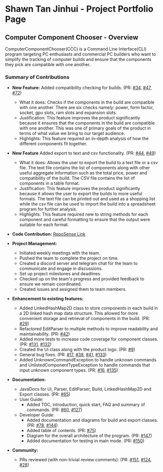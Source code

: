 # Shawn Tan Jinhui - Project Portfolio Page

## Computer Component Chooser - Overview
ComputerComponentChooser(CCC) is a Command Line Interface(CLI)
program targeting PC enthusiasts and commercial PC builders who want to simplify the tracking of computer builds
and ensure that the components they pick are compatible with one another.


### Summary of Contributions
- **New Feature:** Added compatibility checking for builds. (PR: [#34](https://github.com/AY2223S1-CS2113T-W11-2/tp/pull/34),
[#47](https://github.com/AY2223S1-CS2113T-W11-2/tp/pull/47), [#72](https://github.com/AY2223S1-CS2113T-W11-2/tp/pull/72))
    - What it does: Checks if the components in the build are compatible with one another. There are
  six checks namely: power, form factor, socket, gpu slots, ram slots and expansion slots.
    - Justification: This feature improves the product significantly because it ensures that the
    components in the build are compatible with one another. This was one of primary goals of the product
  in terms of what value we bring to our target audience.
    -  Highlights: This feature required an in-depth analysis of how the different components fit together.
- **New Feature** Added export to text and csv functionality. (PR: [#44](https://github.com/AY2223S1-CS2113T-W11-2/tp/pull/44),
 [#49](https://github.com/AY2223S1-CS2113T-W11-2/tp/pull/49))
    - What it does: Allows the user to export the build to a text file or a csv file. The text file contains the list of 
  components along with other useful aggregate information such as the total price, power and compatibility of the build.
  The CSV file contains the list of components in a table format.
    - Justification: This feature improves the product significantly because it allows the user to
    export the builds to more useful formats. The text file can be printed out and used as a shopping list while
    the csv file can be used to import the build into a spreadsheet program for further analysis.
    - Highlights: This feature required new to string methods for each component and careful formatting to ensure 
  that the output were suitable for each format.
- **Code Contribution:** [RepoSense Link](https://nus-cs2113-ay2223s1.github.io/tp-dashboard/?search=gitpancaked&breakdown=true&sort=groupTitle&sortWithin=title&since=2022-09-16&timeframe=commit&mergegroup=&groupSelect=groupByRepos&checkedFileTypes=docs~functional-code~test-code~other)
- **Project Management:**
    - Initiated weekly meetings with the team.
    - Pushed the team to complete the project on time.
    - Created a discord server and telegram chat for the team to communicate and engage in discussions.
    - Set up project milestones and deadlines.
    - Checked up on the team's progress and provided feedback to ensure we remain coordinated.
    - Created issues and assigned them to team members.

- **Enhancement to existing features:**
    - Added LinkedHashMap2D class to store components in each build in a 2D linked hash map data structure. This allowed
  for more convenient storage and retrieval of components in the build. (PR: [#29](https://github.com/AY2223S1-CS2113T-W11-2/tp/pull/29))
    - Refactored EditParser to multiple methods to improve readability and maintainability. (PR: [#42](https://github.com/AY2223S1-CS2113T-W11-2/tp/pull/42))
    - Added more tests to increase code coverage for component classes. (PR: [#131](https://github.com/AY2223S1-CS2113T-W11-2/tp/pull/131), 
  [#132](https://github.com/AY2223S1-CS2113T-W11-2/tp/pull/132))
    - Created the Ui class along with the product logo. (PR: [#9](https://github.com/AY2223S1-CS2113T-W11-2/tp/pull/9))
    - General bug fixes. (PR: [#17](https://github.com/AY2223S1-CS2113T-W11-2/tp/pull/17), [#38](https://github.com/AY2223S1-CS2113T-W11-2/tp/pull/18), 
  [#41](https://github.com/AY2223S1-CS2113T-W11-2/tp/pull/41), [#133](https://github.com/AY2223S1-CS2113T-W11-2/tp/pull/133))
    - Added UnknownCommandException to handle unknown commands and UnlistedComponentTypeException to handle commands that input
  unknown component types. (PR: [#16](https://github.com/AY2223S1-CS2113T-W11-2/tp/pull/16), [#135](https://github.com/AY2223S1-CS2113T-W11-2/tp/pull/135))
- **Documentation:**
    - JavaDocs for Ui, Parser, EditParser, Build, LinkedHashMap2D and Export classes. (PR: [#65](https://github.com/AY2223S1-CS2113T-W11-2/tp/pull/65))
    - User Guide:
        - Added TOC, introduction, quick start, FAQ and summary of commands. (PR: [#60](https://github.com/AY2223S1-CS2113T-W11-2/tp/pull/60), 
        [#127](https://github.com/AY2223S1-CS2113T-W11-2/tp/pull/127))
    - Developer Guide:
      - Added documentation and diagrams for build and export classes. (PR: [#78](https://github.com/AY2223S1-CS2113T-W11-2/tp/pull/78), [#144](https://github.com/AY2223S1-CS2113T-W11-2/tp/pull/144))
      - Added table of contents. (PR: [#75](https://github.com/AY2223S1-CS2113T-W11-2/tp/pull/75/files))        
      - Diagram for the overall architecture of the program. (PR: [#147](https://github.com/AY2223S1-CS2113T-W11-2/tp/pull/147))
      - Added documentation for testing in main mode. (PR: [#150](https://github.com/AY2223S1-CS2113T-W11-2/tp/pull/150))
- **Community:**
    - PRs reviewed (with non-trivial review comments): (PR: [#151](https://github.com/AY2223S1-CS2113T-W11-2/tp/pull/151), 
  [#124](https://github.com/AY2223S1-CS2113T-W11-2/tp/pull/124), [#28](https://github.com/AY2223S1-CS2113T-W11-2/tp/pull/28))